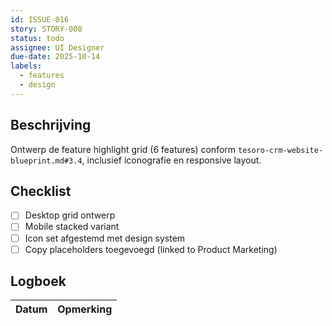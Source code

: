 ```yaml
---
id: ISSUE-016
story: STORY-008
status: todo
assignee: UI Designer
due-date: 2025-10-14
labels:
  - features
  - design
---
```


## Beschrijving
Ontwerp de feature highlight grid (6 features) conform `tesoro-crm-website-blueprint.md#3.4`, inclusief iconografie en responsive layout.

## Checklist
- [ ] Desktop grid ontwerp
- [ ] Mobile stacked variant
- [ ] Icon set afgestemd met design system
- [ ] Copy placeholders toegevoegd (linked to Product Marketing)

## Logboek
| Datum | Opmerking |
|-------|-----------|
